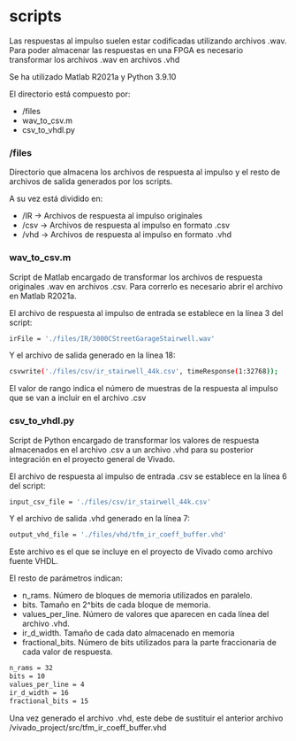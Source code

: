 # scripts

Las respuestas al impulso suelen estar codificadas utilizando archivos .wav. Para poder almacenar las respuestas en una FPGA es necesario transformar los archivos .wav en archivos .vhd

Se ha utilizado Matlab R2021a y Python 3.9.10

El directorio está compuesto por:
 - /files
 - wav_to_csv.m
 - csv_to_vhdl.py

### /files
Directorio que almacena los archivos de respuesta al impulso y el resto de archivos de salida generados por los scripts.

A su vez está dividido en:
 - /IR -> Archivos de respuesta al impulso originales
 - /csv -> Archivos de respuesta al impulso en formato .csv
 - /vhd -> Archivos de respuesta al impulso en formato .vhd


### wav_to_csv.m
Script de Matlab encargado de transformar los archivos de respuesta originales .wav en archivos .csv. Para correrlo es necesario abrir el archivo en Matlab R2021a.

El archivo de respuesta al impulso de entrada se establece en la línea 3 del script:

```sh
irFile = './files/IR/3000CStreetGarageStairwell.wav'
```

Y el archivo de salida generado en la línea 18:

```sh
csvwrite('./files/csv/ir_stairwell_44k.csv', timeResponse(1:32768));
```

El valor de rango indica el número de muestras de la respuesta al impulso que se van a incluir en el archivo .csv 

### csv_to_vhdl.py
Script de Python encargado de transformar los valores de respuesta almacenados en el archivo .csv a un archivo .vhd para su posterior integración en el proyecto general de Vivado.

El archivo de respuesta al impulso de entrada .csv se establece en la línea 6 del script:

```sh
input_csv_file = './files/csv/ir_stairwell_44k.csv'
```

Y el archivo de salida .vhd generado en la línea 7:

```sh
output_vhd_file = './files/vhd/tfm_ir_coeff_buffer.vhd'
```

Este archivo es el que se incluye en el proyecto de Vivado como archivo fuente VHDL.

El resto de parámetros indican:
 - n_rams. Número de bloques de memoria utilizados en paralelo.
 - bits. Tamaño en 2^bits de cada bloque de memoria.
 - values_per_line. Número de valores que aparecen en cada línea del archivo .vhd.
 - ir_d_width. Tamaño de cada dato almacenado en memoria
 - fractional_bits. Número de bits utilizados para la parte fraccionaria de cada valor de respuesta.

```sh
n_rams = 32
bits = 10
values_per_line = 4
ir_d_width = 16
fractional_bits = 15
```

Una vez generado el archivo .vhd, este debe de sustituir el anterior archivo /vivado_project/src/tfm_ir_coeff_buffer.vhd